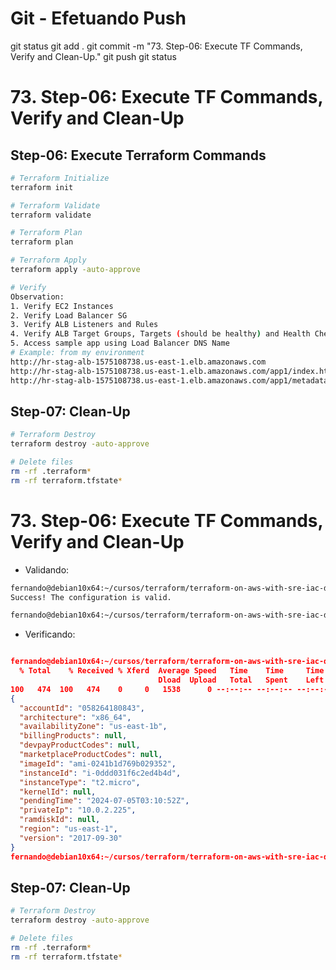 
# ############################################################################
# ############################################################################
# ############################################################################
# Git - Efetuando Push

git status
git add .
git commit -m "73. Step-06: Execute TF Commands, Verify and Clean-Up."
git push
git status



# ############################################################################
# ############################################################################
# ############################################################################
#   73. Step-06: Execute TF Commands, Verify and Clean-Up


## Step-06: Execute Terraform Commands
```bash
# Terraform Initialize
terraform init

# Terraform Validate
terraform validate

# Terraform Plan
terraform plan

# Terraform Apply
terraform apply -auto-approve

# Verify
Observation: 
1. Verify EC2 Instances
2. Verify Load Balancer SG
3. Verify ALB Listeners and Rules
4. Verify ALB Target Groups, Targets (should be healthy) and Health Check settings
5. Access sample app using Load Balancer DNS Name
# Example: from my environment
http://hr-stag-alb-1575108738.us-east-1.elb.amazonaws.com 
http://hr-stag-alb-1575108738.us-east-1.elb.amazonaws.com/app1/index.html
http://hr-stag-alb-1575108738.us-east-1.elb.amazonaws.com/app1/metadata.html
```

## Step-07: Clean-Up
```bash
# Terraform Destroy
terraform destroy -auto-approve

# Delete files
rm -rf .terraform*
rm -rf terraform.tfstate*
```





# ############################################################################
# ############################################################################
# ############################################################################
#   73. Step-06: Execute TF Commands, Verify and Clean-Up


- Validando:

~~~~bash
fernando@debian10x64:~/cursos/terraform/terraform-on-aws-with-sre-iac-devops-real-world-demos/Secao9-AWS-Application-Load-Balancer/manifestos$ terraform validate
Success! The configuration is valid.

fernando@debian10x64:~/cursos/terraform/terraform-on-aws-with-sre-iac-devops-real-world-demos/Secao9-AWS-Application-Load-Balancer/manifestos$
~~~~


- Verificando:

~~~~json

fernando@debian10x64:~/cursos/terraform/terraform-on-aws-with-sre-iac-devops-real-world-demos/Secao9-AWS-Application-Load-Balancer/manifestos$ curl sap-dev-alb-336877393.us-east-1.elb.amazonaws.com/app1/metadata.html | jq
  % Total    % Received % Xferd  Average Speed   Time    Time     Time  Current
                                 Dload  Upload   Total   Spent    Left  Speed
100   474  100   474    0     0   1538      0 --:--:-- --:--:-- --:--:--  1543
{
  "accountId": "058264180843",
  "architecture": "x86_64",
  "availabilityZone": "us-east-1b",
  "billingProducts": null,
  "devpayProductCodes": null,
  "marketplaceProductCodes": null,
  "imageId": "ami-0241b1d769b029352",
  "instanceId": "i-0ddd031f6c2ed4b4d",
  "instanceType": "t2.micro",
  "kernelId": null,
  "pendingTime": "2024-07-05T03:10:52Z",
  "privateIp": "10.0.2.225",
  "ramdiskId": null,
  "region": "us-east-1",
  "version": "2017-09-30"
}
fernando@debian10x64:~/cursos/terraform/terraform-on-aws-with-sre-iac-devops-real-world-demos/Secao9-AWS-Application-Load-Balancer/manifestos$

~~~~


## Step-07: Clean-Up
```bash
# Terraform Destroy
terraform destroy -auto-approve

# Delete files
rm -rf .terraform*
rm -rf terraform.tfstate*
```